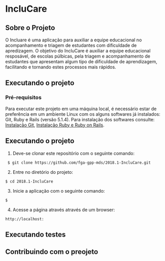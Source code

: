 # IncluCare

## Sobre o Projeto

<p>O Incluare é uma aplicação para auxiliar a equipe educacional no acompanhamento e triagem de estudantes com dificuldade de apredizagem.
O objetivo do IncluCare é auxiliar a equipe educacional resposável, de escolas púlbicas, pela triagem e acompanhamento de estudantes que apresentam algum tipo de dificuldade de aprendizagem, facilitando e tornando estes processos mais rápidos.</p>

## Executando o projeto

### Pré-requisitos

Para executar este projeto em uma máquina local, é necessário estar de preferência em um ambiente Linux com os alguns softwares já instalados: Git, Ruby e Rails (versão 5.1.4). Para instalação dos softwares consulte: [Instalação Git](https://git-scm.com/book/pt-br/v2/Come%C3%A7ando-Instalando-o-Git), [Instalação Ruby e Ruby on Rails](https://gorails.com/setup/ubuntu/16.04).

## Executando o projeto

1. Deve-se clonar este repositório com o seguinte comando:

<pre><code> $ git clone https://github.com/fga-gpp-mds/2018.1-IncluCare.git </code></pre>

2. Entre no diretório do projeto:

<pre><code>$ cd 2018.1-IncluCare</code></pre>

3. Inicie a aplicação com o seguinte comando:

<pre><code>$</code></pre>

4. Acesse a página através através de um browser:
<pre><code>http://localhost:</code></pre>

## Executando testes

## Contribuindo com o preojeto
